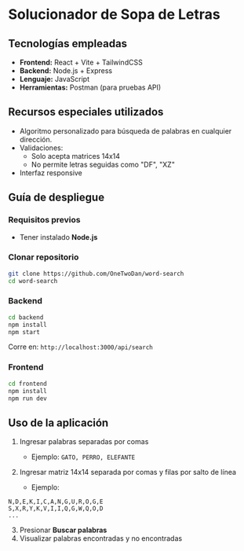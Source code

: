 # Solucionador de Sopa de Letras

## Tecnologías empleadas

- **Frontend:** React + Vite + TailwindCSS
- **Backend:** Node.js + Express
- **Lenguaje:** JavaScript
- **Herramientas:** Postman (para pruebas API)

## Recursos especiales utilizados

- Algoritmo personalizado para búsqueda de palabras en cualquier dirección.
- Validaciones:
  - Solo acepta matrices 14x14
  - No permite letras seguidas como "DF", "XZ"
- Interfaz responsive

## Guía de despliegue

### Requisitos previos

- Tener instalado **Node.js**

### Clonar repositorio

```bash
git clone https://github.com/OneTwoDan/word-search
cd word-search
```

### Backend

```bash
cd backend
npm install
npm start
```

Corre en: `http://localhost:3000/api/search`

### Frontend

```bash
cd frontend
npm install
npm run dev
```

## Uso de la aplicación

1. Ingresar palabras separadas por comas

   - Ejemplo: `GATO, PERRO, ELEFANTE`

2. Ingresar matriz 14x14 separada por comas y filas por salto de línea
   - Ejemplo:

```text
N,D,E,K,I,C,A,N,G,U,R,O,G,E
S,X,R,Y,K,V,I,I,Q,G,W,Q,O,D
...
```

3. Presionar **Buscar palabras**
4. Visualizar palabras encontradas y no encontradas
